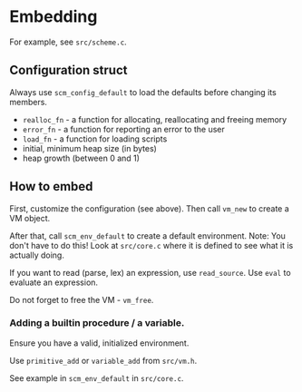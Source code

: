 # Embedding

For example, see `src/scheme.c`.

## Configuration struct

Always use `scm_config_default` to load the defaults before changing its members.

* `realloc_fn` - a function for allocating, reallocating and freeing memory
* `error_fn` - a function for reporting an error to the user
* `load_fn` - a function for loading scripts
* initial, minimum heap size (in bytes)
* heap growth (between 0 and 1)

## How to embed

First, customize the configuration (see above).
Then call `vm_new` to create a VM object.

After that, call `scm_env_default` to create a default environment.
Note: You don't have to do this! Look at `src/core.c` where it is defined to see what it is actually doing.

If you want to read (parse, lex) an expression, use `read_source`.
Use `eval` to evaluate an expression.

Do not forget to free the VM - `vm_free`.

### Adding a builtin procedure / a variable.

Ensure you have a valid, initialized environment.

Use `primitive_add` or `variable_add` from `src/vm.h`.

See example in `scm_env_default` in `src/core.c`.
